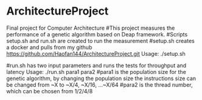 # ArchitectureProject
Final project for Computer Architecture 
#This project measures the performance of a genetic algorithm based on Deap framework.
#Scripts setup.sh and run.sh are created to run the measurement
#setup.sh creates a docker and pulls from my github https://github.com/Haofan144/ArchitectureProject.git 
Usage:
./setup.sh 

#run.sh has two input parameters and runs the tests for throughput and latency
Usage:
./run.sh para1 para2 
#para1 is the population size for the genetic algorithm, by changing the population size the instructions size can be changed from ~X to ~X/4, ~X/16, ...~X/64
#para2 is the thread number, which can be chosen from 1/2/4/8
